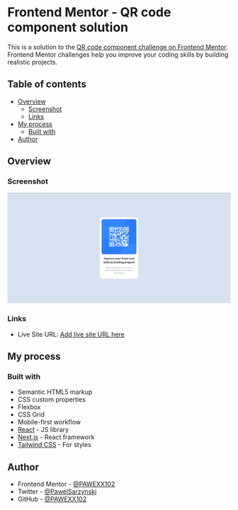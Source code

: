 # Frontend Mentor - QR code component solution

This is a solution to the [QR code component challenge on Frontend Mentor](https://www.frontendmentor.io/challenges/qr-code-component-iux_sIO_H). Frontend Mentor challenges help you improve your coding skills by building realistic projects. 

## Table of contents

- [Overview](#overview)
  - [Screenshot](#screenshot)
  - [Links](#links)
- [My process](#my-process)
  - [Built with](#built-with)
- [Author](#author)


## Overview

### Screenshot

![](./screenshot.jpg)

### Links

- Live Site URL: [Add live site URL here](https://qr-code-component-six-tau-90.vercel.app/)

## My process

### Built with

- Semantic HTML5 markup
- CSS custom properties
- Flexbox
- CSS Grid
- Mobile-first workflow
- [React](https://reactjs.org/) - JS library
- [Next.js](https://nextjs.org/) - React framework
- [Tailwind CSS](https://tailwindcss.com/) - For styles

## Author

- Frontend Mentor - [@PAWEXX102](https://www.frontendmentor.io/profile/PAWEXX102)
- Twitter - [@PawelSarzynski](https://www.twitter.com/PawelSarzynski)
- GitHub - [@PAWEXX102](https://github.com/PAWEXX102)